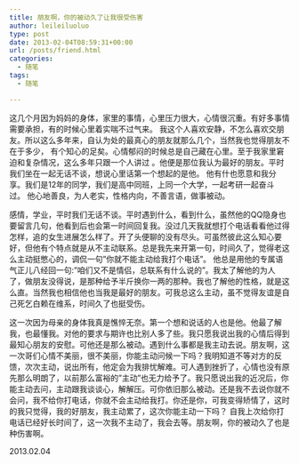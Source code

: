 ```yaml
---
title: 朋友啊，你的被动久了让我很受伤害
author: leileiluoluo
type: post
date: 2013-02-04T08:59:31+00:00
url: /posts/friend.html
categories:
  - 随笔
tags:
  - 随笔

---
```

这几个月因为妈妈的身体，家里的事情，心里压力很大，心情很沉重。有好多事情需要承担，有的时候心里着实喘不过气来。 我这个人喜欢安静，不怎么喜欢交朋友。所以这么多年来，自认为处的最真心的朋友就那么几个，当然我也觉得朋友不在于多少， 有个知心的足矣。心情郁闷的时候总是自己藏在心里。至于我家里窘迫和复杂情况，这么多年只跟一个人讲过 。他便是那位我认为最好的朋友。平时我们坐在一起无话不谈，想说心里话第一个想起的是他。 他有什也愿意和我分享。我们是12年的同学，我们是高中同班，上同一个大学，一起考研一起奋斗过。 他心地善良，为人老实，性格内向，不善言语，做事被动。 

感情，学业，平时我们无话不谈。平时遇到什么，看到什么，虽然他的QQ隐身也要留言几句，他看到后也会第一时间回复我。没过几天我就想打个电话看看他过得怎样，追的女生进展怎么样了。开了头便聊的没有尽头。可虽然彼此这么知心要好，但他有个特点就是从不主动联系。总是我先来开第一句，时间久了，觉得老这么主动挺憋心的，调侃一句&#8221;你就不能主动给我打个电话&#8221;。 他总是用他的专属语气正儿八经回一句:&#8221;咱们又不是情侣，总联系有什么说的&#8221;。我太了解他的为人了，做朋友没得说，是那种给予半斤换你一两的那种。我也了解他的性格，就是这么直。当然我也相信他也当我是最好的朋友。可我总这么主动，虽不觉得友谊是自己死乞白赖在维系，时间久了也挺受伤。

这一次因为母亲的身体我真是憔悴无奈。第一个想和说话的人也是他。他最了解我，也最懂我。对他的要求与期许也比别人多了些。我只愿我说出我的心情后得到最知心朋友的安慰。可他还是那么被动。遇到什么事都是我主动去说。朋友啊，这一次哥们心情不美丽，很不美丽，你能主动问候一下吗？我明知道不等对方的反馈，次次主动，说出所有，他定会为我排忧解难。可人遇到挫折了，心情也没有原先那么明朗了，以前那么富裕的&#8221;主动&#8221;也无力给予了。我只愿说出我的近况后，你能主动去问，主动跟我谈谈心，解解压。可你依旧那么被动。还是我不去说你就不会问，我不给你打电话，你就不会主动给我打。你还是你，可我变得矫情了，这时的我只觉得，我的好朋友，我主动累了，这次你能主动一下吗？ 自我上次给你打电话已经好长时间了，这一次我不主动了，我会去等。朋友啊，你的被动久了也是种伤害啊。

2013.02.04